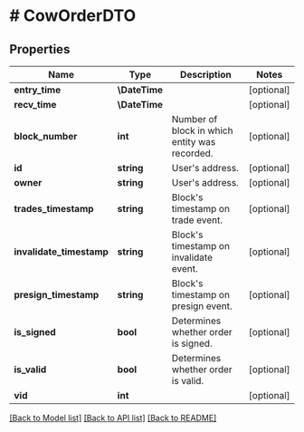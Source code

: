 # # CowOrderDTO

## Properties

Name | Type | Description | Notes
------------ | ------------- | ------------- | -------------
**entry_time** | **\DateTime** |  | [optional]
**recv_time** | **\DateTime** |  | [optional]
**block_number** | **int** | Number of block in which entity was recorded. | [optional]
**id** | **string** | User&#39;s address. | [optional]
**owner** | **string** | User&#39;s address. | [optional]
**trades_timestamp** | **string** | Block&#39;s timestamp on trade event. | [optional]
**invalidate_timestamp** | **string** | Block&#39;s timestamp on invalidate event. | [optional]
**presign_timestamp** | **string** | Block&#39;s timestamp on presign event. | [optional]
**is_signed** | **bool** | Determines whether order is signed. | [optional]
**is_valid** | **bool** | Determines whether order is valid. | [optional]
**vid** | **int** |  | [optional]

[[Back to Model list]](../../README.md#models) [[Back to API list]](../../README.md#endpoints) [[Back to README]](../../README.md)
